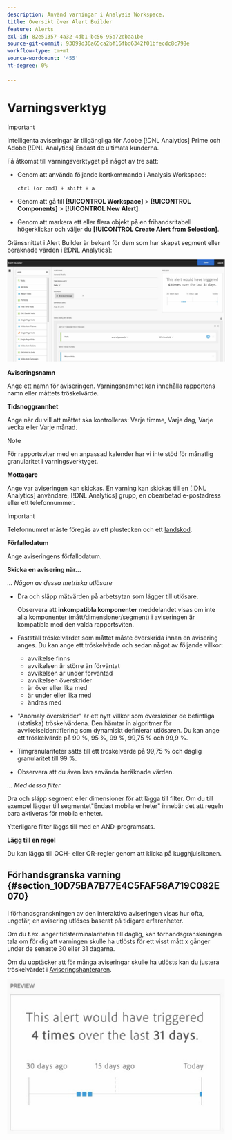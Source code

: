 ```yaml
---
description: Använd varningar i Analysis Workspace.
title: Översikt över Alert Builder
feature: Alerts
exl-id: 82e51357-4a32-4db1-bc56-95a72dbaa1be
source-git-commit: 93099d36a65ca2bf16fbd6342f01bfecdc8c798e
workflow-type: tm+mt
source-wordcount: '455'
ht-degree: 0%

---
```


# Varningsverktyg

>[!IMPORTANT]
>
>Intelligenta aviseringar är tillgängliga för Adobe [!DNL Analytics] Prime och Adobe [!DNL Analytics] Endast de ultimata kunderna.

Få åtkomst till varningsverktyget på något av tre sätt:

* Genom att använda följande kortkommando i Analysis Workspace:

  `ctrl (or cmd) + shift + a`
* Genom att gå till **[!UICONTROL Workspace]** > **[!UICONTROL Components]** > **[!UICONTROL New Alert]**.
* Genom att markera ett eller flera objekt på en frihandsritabell högerklickar och väljer du **[!UICONTROL Create Alert from Selection]**.

Gränssnittet i Alert Builder är bekant för dem som har skapat segment eller beräknade värden i [!DNL Analytics]:

![](assets/alert_builder.png)

**Aviseringsnamn**

Ange ett namn för aviseringen. Varningsnamnet kan innehålla rapportens namn eller måttets tröskelvärde.

**Tidsnoggrannhet**

Ange när du vill att måttet ska kontrolleras: Varje timme, Varje dag, Varje vecka eller Varje månad.

>[!NOTE]
>
>För rapportsviter med en anpassad kalender har vi inte stöd för månatlig granularitet i varningsverktyget.

**Mottagare**

Ange var aviseringen kan skickas. En varning kan skickas till en [!DNL Analytics] användare, [!DNL Analytics] grupp, en obearbetad e-postadress eller ett telefonnummer.

>[!IMPORTANT]
>
>Telefonnumret måste föregås av ett plustecken och ett [landskod](https://countrycode.org/).

**Förfallodatum**

Ange aviseringens förfallodatum.

**Skicka en avisering när...**

*... Någon av dessa metriska utlösare*

* Dra och släpp mätvärden på arbetsytan som lägger till utlösare.

  Observera att **inkompatibla komponenter** meddelandet visas om inte alla komponenter (mått/dimensioner/segment) i aviseringen är kompatibla med den valda rapportsviten.

* Fastställ tröskelvärdet som måttet måste överskrida innan en avisering anges. Du kan ange ett tröskelvärde och sedan något av följande villkor:

   * avvikelse finns
   * avvikelsen är större än förväntat
   * avvikelsen är under förväntad
   * avvikelsen överskrider
   * är över eller lika med
   * är under eller lika med
   * ändras med

* &quot;Anomaly överskrider&quot; är ett nytt villkor som överskrider de befintliga (statiska) tröskelvärdena. Den hämtar in algoritmer för avvikelseidentifiering som dynamiskt definierar utlösaren. Du kan ange ett tröskelvärde på 90 %, 95 %, 99 %, 99,75 % och 99,9 %.
* Timgranulariteter sätts till ett tröskelvärde på 99,75 % och daglig granularitet till 99 %.
* Observera att du även kan använda beräknade värden.

*... Med dessa filter*

Dra och släpp segment eller dimensioner för att lägga till filter. Om du till exempel lägger till segmentet&quot;Endast mobila enheter&quot; innebär det att regeln bara aktiveras för mobila enheter.

Ytterligare filter läggs till med en AND-programsats.

**Lägg till en regel**

Du kan lägga till OCH- eller OR-regler genom att klicka på kugghjulsikonen.

## Förhandsgranska varning {#section_10D75BA7B77E4C5FAF58A719C082E070}

I förhandsgranskningen av den interaktiva aviseringen visas hur ofta, ungefär, en avisering utlöses baserat på tidigare erfarenheter.

Om du t.ex. anger tidsterminalariteten till daglig, kan förhandsgranskningen tala om för dig att varningen skulle ha utlösts för ett visst mått x gånger under de senaste 30 eller 31 dagarna.

Om du upptäcker att för många aviseringar skulle ha utlösts kan du justera tröskelvärdet i [Aviseringshanteraren](/help/components/c-alerts/alert-manager.md).

![](assets/alert_preview.png)
